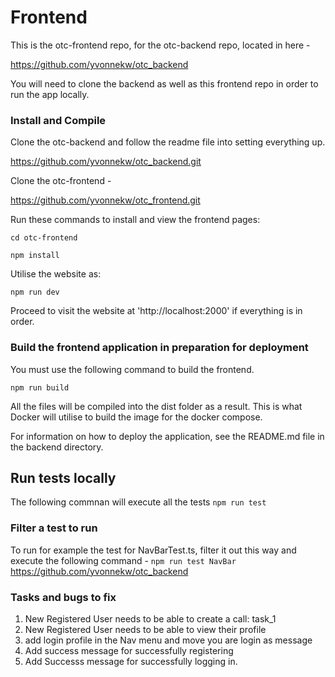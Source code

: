 # Frontend

This is the otc-frontend repo, for the otc-backend repo, located in here -

https://github.com/yvonnekw/otc_backend

You will need to clone the backend as well as this frontend repo in order to run the app
locally.

### Install and Compile

Clone the otc-backend and follow the readme file into setting everything up.

https://github.com/yvonnekw/otc_backend.git

Clone the otc-frontend -

https://github.com/yvonnekw/otc_frontend.git

Run these commands to install and view the frontend pages:

`cd otc-frontend`

`npm install`

Utilise the website as:

`npm run dev`

Proceed to visit the website at 'http://localhost:2000' if everything is in order.

### Build the frontend application in preparation for deployment

You must use the following command to build the frontend.

`npm run build`

All the files will be compiled into the dist folder as a result. This is what Docker will utilise to build the image for the docker compose.

For information on how to deploy the application, see the README.md file in the backend directory.

## Run tests locally
The following commnan will execute all the tests
`npm run test`

### Filter a test to run
To run for example the test for NavBarTest.ts, filter it out this way and execute the following command -
`npm run test NavBar`
https://github.com/yvonnekw/otc_backend


### Tasks and bugs to fix

1. New Registered User needs to be able to create a call: task_1
2. New Registered User needs to be able to view their profile
3. add login profile in the Nav menu and move you are login as message
3. Add success message for successfully registering
4. Add Successs message for successfully logging in.
